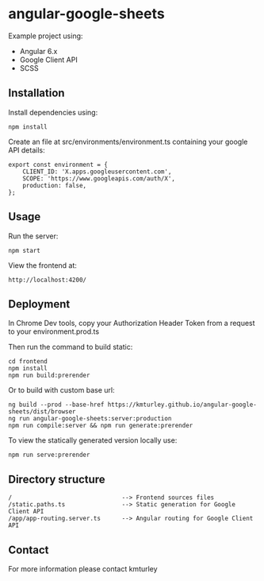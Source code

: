 # angular-google-sheets

Example project using:

* Angular 6.x
* Google Client API
* SCSS


## Installation

Install dependencies using:

    npm install

Create an file at src/environments/environment.ts containing your google API details:

    export const environment = {
        CLIENT_ID: 'X.apps.googleusercontent.com',
        SCOPE: 'https://www.googleapis.com/auth/X',
        production: false,
    };


## Usage

Run the server:

    npm start

View the frontend at:

    http://localhost:4200/


## Deployment

In Chrome Dev tools, copy your Authorization Header Token from a request to your environment.prod.ts

Then run the command to build static:

    cd frontend
    npm install
    npm run build:prerender

Or to build with custom base url:

    ng build --prod --base-href https://kmturley.github.io/angular-google-sheets/dist/browser
    ng run angular-google-sheets:server:production
    npm run compile:server && npm run generate:prerender

To view the statically generated version locally use:

    npm run serve:prerender


## Directory structure

    /                               --> Frontend sources files
    /static.paths.ts                --> Static generation for Google Client API
    /app/app-routing.server.ts      --> Angular routing for Google Client API


## Contact

For more information please contact kmturley
